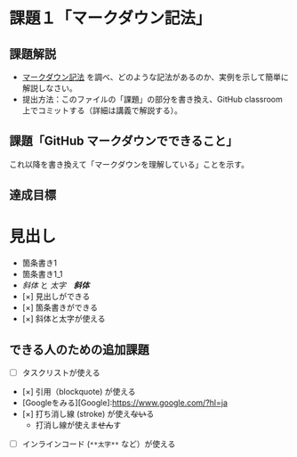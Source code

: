 # 課題１「マークダウン記法」

## 課題解説

- [マークダウン記法](https://guides.github.com/features/mastering-markdown/) を調べ、どのような記法があるのか、実例を示して簡単に解説しなさい。
- 提出方法：このファイルの「課題」の部分を書き換え、GitHub classroom 上でコミットする（詳細は講義で解説する）。

## 課題「GitHub マークダウンでできること」

これ以降を書き換えて「マークダウンを理解している」ことを示す。

## 達成目標

# 見出し
- 箇条書き1
- 箇条書き1_1
- *斜体* と *太字*　***斜体***
- [×] 見出しができる
- [×] 箇条書きができる
- [×] 斜体と太字が使える
## できる人のための追加課題

- [ ] タスクリストが使える
- [×] 引用（blockquote) が使える
- [Googleをみる][Google]:https://www.google.com/?hl=ja
- [×] 打ち消し線 (stroke) が使え~~ない~~る
   - 打消し線が使えま~~せん~~す
- [ ] インラインコード (`**太字**` など）が使える
